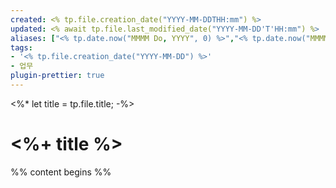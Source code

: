 ```yaml
---
created: <% tp.file.creation_date("YYYY-MM-DDTHH:mm") %>
updated: <% await tp.file.last_modified_date("YYYY-MM-DD'T'HH:mm") %>
aliases: ["<% tp.date.now("MMMM Do, YYYY", 0) %>","<% tp.date.now("MMMM D, YYYY") %>","<% tp.date.now("MMM D, YYYY") %>","<% tp.date.now("MMM. D, YYYY") %>","<% tp.date.now("M/D/YYYY") %>","<% tp.date.now("M-D-YYYY") %>","<% tp.date.now("YYYY-MM-DD") %>","<% tp.date.now("M.D.YYYY") %>",]
tags:
- '<% tp.file.creation_date("YYYY-MM-DD") %>'
- 업무
plugin-prettier: true
---
```


<%*
let title = tp.file.title;
-%>
# <%+ title %>

%% content begins %%
